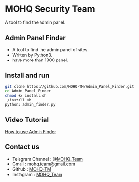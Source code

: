 # MOHQ Security Team
A tool to find the admin panel.

## Admin Panel Finder
+ A tool to find the admin panel of sites.
+ Written by Python3.
+ have more than 1300 panel.

## Install and run
```bash
git clone https://github.com/MOHQ-TM/Admin_Panel_Finder.git
cd Admin_Panel_Finder
chmod +x install.sh
./install.sh
python3 admin_finder.py
```

## Video Tutorial
[How to use Admin Finder](https://uupload.ir/files/74v7_untitled-project.gif)

## Contact us
- Telegram Channel : [@MOHQ_Team](https://t.me/MOHQ_Team)
- Gmail : [mohq.team@gmail.com](mailto:mohq.team@gmail.com)
- Github : [MOHQ-TM](https://github.com/MOHQ-TM)
- Instagram : [MOHQ_Team](https://instagram.com/mohq_team)

